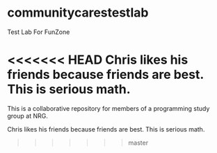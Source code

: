 # communitycarestestlab
Test Lab For FunZone

<<<<<<< HEAD
Chris likes his friends because friends are best. This is serious math.
=======
This is a collaborative repository for members of a programming study group at NRG.

Chris likes his friends because friends are best. This is serious math.

>>>>>>> master
